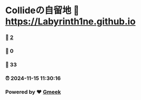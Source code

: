 # Collideの自留地 :link: https://Labyrinth1ne.github.io 
### :page_facing_up: [2](https://Labyrinth1ne.github.io/tag.html) 
### :speech_balloon: 0 
### :hibiscus: 33 
### :alarm_clock: 2024-11-15 11:30:16 
### Powered by :heart: [Gmeek](https://github.com/Meekdai/Gmeek)
